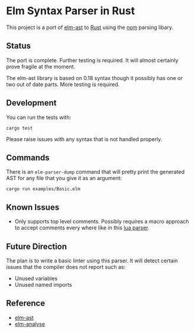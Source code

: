 
# Elm Syntax Parser in Rust

This project is a port of [elm-ast](https://github.com/Bogdanp/elm-ast) to
[Rust](https://www.rust-lang.org/) using the [nom](https://github.com/Geal/nom) parsing libary.


## Status

The port is complete. Further testing is required. It will almost certainly prove fragile at the
moment.

The elm-ast library is based on 0.18 syntax though it possibly has one or two
out of date parts. More testing is required.


## Development

You can run the tests with:

```
cargo test
```

Please raise issues with any syntax that is not handled properly.


## Commands

There is an `elm-parser-dump` command that will pretty print the generated AST
for any file that you give it as an argument:

```
cargo run examples/Basic.elm
```


## Known Issues

- Only supports top level comments. Possibly requires a macro approach to
accept comments every where like in this [lua parser](https://github.com/doomrobo/nom-lua53/blob/db1d25fb0b143441c0b9c4421cbcd0db56320a11/src/utils.rs#L36).


## Future Direction

The plan is to write a basic linter using this parser. It will detect certain
issues that the compiler does not report such as:

- Unused variables
- Unused named imports


## Reference

- [elm-ast](https://github.com/Bogdanp/elm-ast)
- [elm-analyse](https://github.com/stil4m/elm-analyse)
